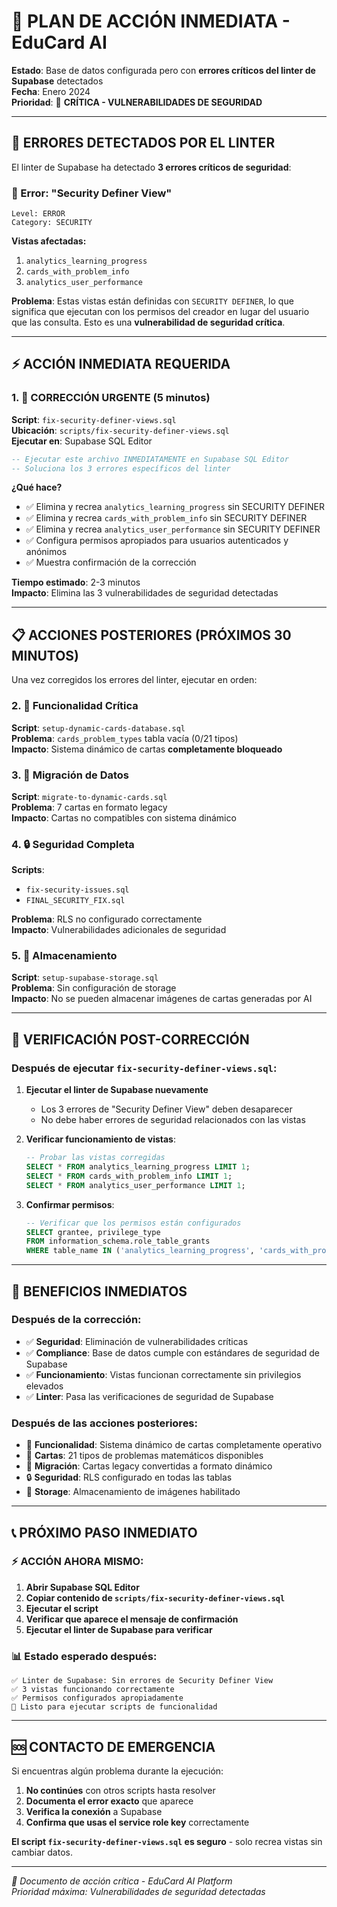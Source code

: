 # 🚨 PLAN DE ACCIÓN INMEDIATA - EduCard AI

**Estado**: Base de datos configurada pero con **errores críticos del linter de Supabase** detectados  
**Fecha**: Enero 2024  
**Prioridad**: 🚨 **CRÍTICA - VULNERABILIDADES DE SEGURIDAD**

---

## 🎯 ERRORES DETECTADOS POR EL LINTER

El linter de Supabase ha detectado **3 errores críticos de seguridad**:

### 🚨 Error: "Security Definer View"
```
Level: ERROR
Category: SECURITY
```

**Vistas afectadas:**
1. `analytics_learning_progress` 
2. `cards_with_problem_info`
3. `analytics_user_performance`

**Problema**: Estas vistas están definidas con `SECURITY DEFINER`, lo que significa que ejecutan con los permisos del creador en lugar del usuario que las consulta. Esto es una **vulnerabilidad de seguridad crítica**.

---

## ⚡ ACCIÓN INMEDIATA REQUERIDA

### 1. 🚨 CORRECCIÓN URGENTE (5 minutos)

**Script**: `fix-security-definer-views.sql`  
**Ubicación**: `scripts/fix-security-definer-views.sql`  
**Ejecutar en**: Supabase SQL Editor  

```sql
-- Ejecutar este archivo INMEDIATAMENTE en Supabase SQL Editor
-- Soluciona los 3 errores específicos del linter
```

**¿Qué hace?**
- ✅ Elimina y recrea `analytics_learning_progress` sin SECURITY DEFINER
- ✅ Elimina y recrea `cards_with_problem_info` sin SECURITY DEFINER  
- ✅ Elimina y recrea `analytics_user_performance` sin SECURITY DEFINER
- ✅ Configura permisos apropiados para usuarios autenticados y anónimos
- ✅ Muestra confirmación de la corrección

**Tiempo estimado**: 2-3 minutos  
**Impacto**: Elimina las 3 vulnerabilidades de seguridad detectadas

---

## 📋 ACCIONES POSTERIORES (PRÓXIMOS 30 MINUTOS)

Una vez corregidos los errores del linter, ejecutar en orden:

### 2. 🎯 Funcionalidad Crítica 

**Script**: `setup-dynamic-cards-database.sql`  
**Problema**: `cards_problem_types` tabla vacía (0/21 tipos)  
**Impacto**: Sistema dinámico de cartas **completamente bloqueado**  

### 3. 🔄 Migración de Datos

**Script**: `migrate-to-dynamic-cards.sql`  
**Problema**: 7 cartas en formato legacy  
**Impacto**: Cartas no compatibles con sistema dinámico  

### 4. 🔒 Seguridad Completa

**Scripts**:
- `fix-security-issues.sql`
- `FINAL_SECURITY_FIX.sql`

**Problema**: RLS no configurado correctamente  
**Impacto**: Vulnerabilidades adicionales de seguridad  

### 5. 💾 Almacenamiento

**Script**: `setup-supabase-storage.sql`  
**Problema**: Sin configuración de storage  
**Impacto**: No se pueden almacenar imágenes de cartas generadas por AI  

---

## 🎯 VERIFICACIÓN POST-CORRECCIÓN

### Después de ejecutar `fix-security-definer-views.sql`:

1. **Ejecutar el linter de Supabase nuevamente**
   - Los 3 errores de "Security Definer View" deben desaparecer
   - No debe haber errores de seguridad relacionados con las vistas

2. **Verificar funcionamiento de vistas**:
   ```sql
   -- Probar las vistas corregidas
   SELECT * FROM analytics_learning_progress LIMIT 1;
   SELECT * FROM cards_with_problem_info LIMIT 1;
   SELECT * FROM analytics_user_performance LIMIT 1;
   ```

3. **Confirmar permisos**:
   ```sql
   -- Verificar que los permisos están configurados
   SELECT grantee, privilege_type 
   FROM information_schema.role_table_grants 
   WHERE table_name IN ('analytics_learning_progress', 'cards_with_problem_info', 'analytics_user_performance');
   ```

---

## 🚀 BENEFICIOS INMEDIATOS

### Después de la corrección:
- ✅ **Seguridad**: Eliminación de vulnerabilidades críticas
- ✅ **Compliance**: Base de datos cumple con estándares de seguridad de Supabase
- ✅ **Funcionamiento**: Vistas funcionan correctamente sin privilegios elevados
- ✅ **Linter**: Pasa las verificaciones de seguridad de Supabase

### Después de las acciones posteriores:
- 🚀 **Funcionalidad**: Sistema dinámico de cartas completamente operativo
- 🎯 **Cartas**: 21 tipos de problemas matemáticos disponibles
- 🔄 **Migración**: Cartas legacy convertidas a formato dinámico
- 🔒 **Seguridad**: RLS configurado en todas las tablas
- 💾 **Storage**: Almacenamiento de imágenes habilitado

---

## 📞 PRÓXIMO PASO INMEDIATO

### ⚡ ACCIÓN AHORA MISMO:

1. **Abrir Supabase SQL Editor**
2. **Copiar contenido de `scripts/fix-security-definer-views.sql`**  
3. **Ejecutar el script**
4. **Verificar que aparece el mensaje de confirmación**
5. **Ejecutar el linter de Supabase para verificar**

### 📊 Estado esperado después:
```
✅ Linter de Supabase: Sin errores de Security Definer View
✅ 3 vistas funcionando correctamente  
✅ Permisos configurados apropiadamente
🔄 Listo para ejecutar scripts de funcionalidad
```

---

## 🆘 CONTACTO DE EMERGENCIA

Si encuentras algún problema durante la ejecución:

1. **No continúes** con otros scripts hasta resolver
2. **Documenta el error exacto** que aparece
3. **Verifica la conexión** a Supabase
4. **Confirma que usas el service role key** correctamente

**El script `fix-security-definer-views.sql` es seguro** - solo recrea vistas sin cambiar datos.

---

*🚨 Documento de acción crítica - EduCard AI Platform*  
*Prioridad máxima: Vulnerabilidades de seguridad detectadas* 